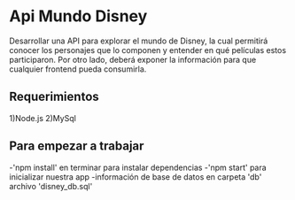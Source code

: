 # Api Mundo Disney

Desarrollar una API para explorar el mundo de Disney, la cual permitirá conocer los
personajes que lo componen y entender en qué películas estos participaron. Por otro lado, deberá
exponer la información para que cualquier frontend pueda consumirla.

## Requerimientos

1)Node.js
2)MySql

## Para empezar a trabajar

-'npm install' en terminar para instalar dependencias
-'npm start' para inicializar nuestra app
-información de base de datos en carpeta 'db' archivo 'disney_db.sql'

